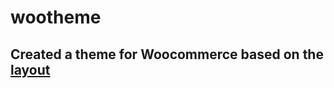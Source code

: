 # wootheme

## Created a theme for Woocommerce based on the [layout](https://htmlcodex.com/demo/?item=1479)